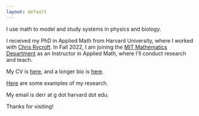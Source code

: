 ```yaml
---
layout: default
---
```


I use math to model and study systems in physics and biology.

I received my PhD in Applied Math from Harvard University, where I worked with [Chris Rycroft](https://people.seas.harvard.edu/~chr). In Fall 2022, I am joining the [MIT Mathematics Department](https://math.mit.edu) as an Instructor in Applied Math, where I'll conduct research and teach.

My CV is [here](/assets/files/cv.pdf), and a longer bio is [here](/biography.html).

[Here](/research.html) are some examples of my research.

My email is derr at g dot harvard dot edu.

Thanks for visiting!
